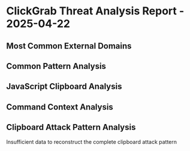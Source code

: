 # ClickGrab Threat Analysis Report - 2025-04-22

## Most Common External Domains


## Common Pattern Analysis


## JavaScript Clipboard Analysis


## Command Context Analysis


## Clipboard Attack Pattern Analysis

Insufficient data to reconstruct the complete clipboard attack pattern
